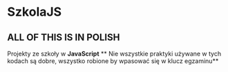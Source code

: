 # SzkolaJS
## ALL OF THIS IS IN POLISH
Projekty ze szkoły w **JavaScript** 
** Nie wszystkie praktyki używane w tych kodach są dobre, wszystko robione by wpasować się w klucz egzaminu**
